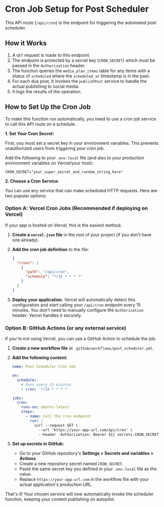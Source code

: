 # Cron Job Setup for Post Scheduler

This API route (`/api/cron`) is the endpoint for triggering the automated post scheduler.

## How it Works

1.  A `GET` request is made to this endpoint.
2.  The endpoint is protected by a secret key (`CRON_SECRET`) which must be passed in the `Authorization` header.
3.  The function queries the `media_plan_items` table for any items with a status of `scheduled` where the `scheduled_at` timestamp is in the past.
4.  For each due post, it invokes the `publishPost` service to handle the actual publishing to social media.
5.  It logs the results of the operation.

## How to Set Up the Cron Job

To make this function run automatically, you need to use a cron job service to call this API route on a schedule.

**1. Set Your Cron Secret:**

First, you must set a secret key in your environment variables. This prevents unauthorized users from triggering your cron job.

Add the following to your `.env.local` file (and also to your production environment variables on Vercel/your host):

```
CRON_SECRET="your_super_secret_and_random_string_here"
```

**2. Choose a Cron Service:**

You can use any service that can make scheduled HTTP requests. Here are two popular options:

### Option A: Vercel Cron Jobs (Recommended if deploying on Vercel)

If your app is hosted on Vercel, this is the easiest method.

1.  **Create a `vercel.json` file** in the root of your project (if you don't have one already).
2.  **Add the cron job definition** to the file:

    ```json
    {
      "crons": [
        {
          "path": "/api/cron",
          "schedule": "*/15 * * * *"
        }
      ]
    }
    ```

3.  **Deploy your application.** Vercel will automatically detect this configuration and start calling your `/api/cron` endpoint every 15 minutes. You don't need to manually configure the `Authorization` header; Vercel handles it securely.

### Option B: GitHub Actions (or any external service)

If you're not using Vercel, you can use a GitHub Action to schedule the job.

1.  **Create a new workflow file** at `.github/workflows/post_scheduler.yml`.
2.  **Add the following content:**

    ```yml
    name: Post Scheduler Cron Job

    on:
      schedule:
        # Runs every 15 minutes
        - cron: '*/15 * * * *'

    jobs:
      cron:
        runs-on: ubuntu-latest
        steps:
          - name: Call the cron endpoint
            run: |
              curl --request GET \
                --url 'https://your-app-url.com/api/cron' \
                --header 'Authorization: Bearer ${{ secrets.CRON_SECRET }}'
    ```

3.  **Set up secrets in GitHub:**
    *   Go to your GitHub repository's **Settings > Secrets and variables > Actions**.
    *   Create a new repository secret named `CRON_SECRET`.
    *   Paste the same secret key you defined in your `.env.local` file as the value.
    *   Replace `https://your-app-url.com` in the workflow file with your actual application's production URL.

That's it! Your chosen service will now automatically invoke the scheduler function, keeping your content publishing on autopilot.
